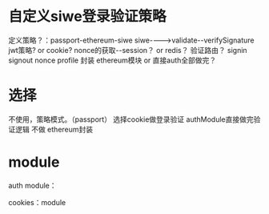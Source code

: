 # 自定义siwe登录验证策略

定义策略？：passport-ethereum-siwe
siwe---->validate--verifySignature  
jwt策略? or cookie? nonce的获取--session？ or redis？
验证路由？ signin signout nonce profile
封装 ethereum模块 or 直接auth全部做完？

# 选择

不使用，策略模式。（passport）
选择cookie做登录验证 authModule直接做完验证逻辑 不做 ethereum封装

# module

auth module：

cookies：module
